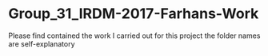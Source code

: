 # Group_31_IRDM-2017-Farhans-Work

Please find contained the work I carried out for this project the folder names are self-explanatory

